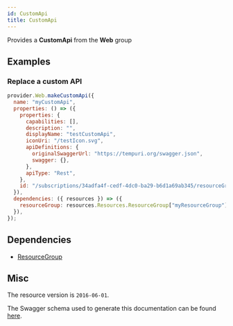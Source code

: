 ```yaml
---
id: CustomApi
title: CustomApi
---
```

Provides a **CustomApi** from the **Web** group
## Examples
### Replace a custom API
```js
provider.Web.makeCustomApi({
  name: "myCustomApi",
  properties: () => ({
    properties: {
      capabilities: [],
      description: "",
      displayName: "testCustomApi",
      iconUri: "/testIcon.svg",
      apiDefinitions: {
        originalSwaggerUrl: "https://tempuri.org/swagger.json",
        swagger: {},
      },
      apiType: "Rest",
    },
    id: "/subscriptions/34adfa4f-cedf-4dc0-ba29-b6d1a69ab345/resourceGroups/testResourceGroup/providers/Microsoft.Web/customApis/testCustomApi",
  }),
  dependencies: ({ resources }) => ({
    resourceGroup: resources.Resources.ResourceGroup["myResourceGroup"],
  }),
});

```
## Dependencies
- [ResourceGroup](../Resources/ResourceGroup.md)
## Misc
The resource version is `2016-06-01`.

The Swagger schema used to generate this documentation can be found [here](https://github.com/Azure/azure-rest-api-specs/tree/main/specification/web/resource-manager/Microsoft.Web/stable/2016-06-01/logicAppsManagementClient.json).
